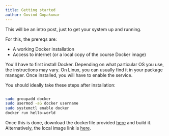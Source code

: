 ```yaml
---
title: Getting started
author: Govind Gopakumar
---
```



This will be an intro post, just to get your system up and running. 

For this, the prereqs are: 
- A working Docker installation
- Access to internet (or a local copy of the course Docker image)


You'll have to first install Docker. Depending on what particular 
OS you use, the instructions may vary. On Linux, you can usually
find it in your package manager. Once installed, you will have
to enable the service. 

You should ideally take these steps after installation: 

``` sh

sudo groupadd docker
sudo usermod -aG docker username
sudo systemctl enable docker
docker run hello-world

```


Once this is done, download the dockerfile provided [here]() and build it.
Alternatively, the local image link is [here]().


